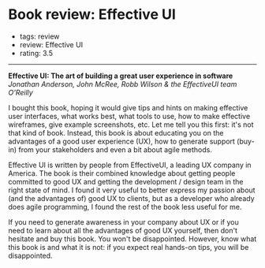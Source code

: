 # Book review: Effective UI
- tags: review
- review: Effective UI
- rating: 3.5

---

**Effective UI: The art of building a great user experience in software**  
_Jonathan Anderson, John McRee, Robb Wilson & the EffectiveUI team_  
_O'Reilly_

I bought this book, hoping it would give tips and hints on making effective user interfaces, what works best, what tools to use, how to make effective wireframes, give example screenshots, etc. Let me tell you this first: it's not that kind of book. Instead, this book is about educating you on the advantages of a good user experience (UX), how to generate support (buy-in) from your stakeholders and even a bit about agile methods.

Effective UI is written by people from EffectiveUI, a leading UX company in America. The book is their combined knowledge about getting people committed to good UX and getting the development / design team in the right state of mind. I found it very useful to better express my passion about (and the advantages of) good UX to clients, but as a developer who already does agile programming, I found the rest of the book less useful for me.

If you need to generate awareness in your company about UX or if you need to learn about all the advantages of good UX yourself, then don't hesitate and buy this book. You won't be disappointed. However, know what this book is and what it is not: if you expect real hands-on tips, you will be disappointed.
